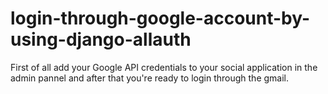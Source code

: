 # login-through-google-account-by-using-django-allauth
First of all add your Google API credentials to your social application in the admin pannel and after that you're ready to login through the gmail.
